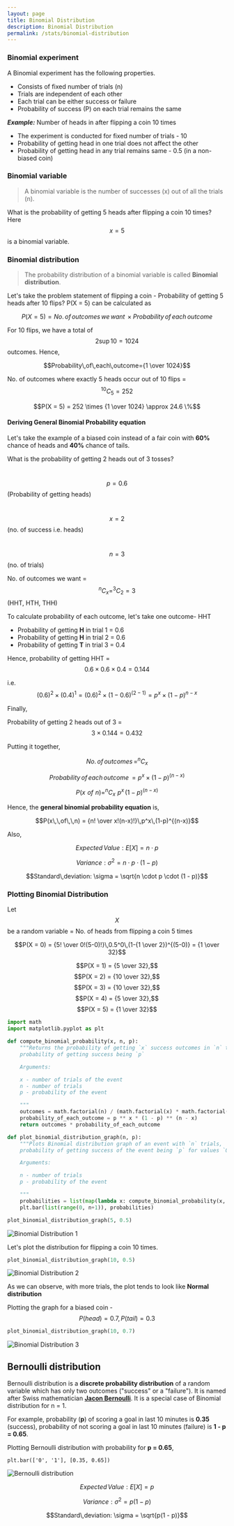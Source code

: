 ```yaml
---
layout: page
title: Binomial Distribution
description: Binomial Distribution
permalink: /stats/binomial-distribution
---
```


### Binomial experiment

A Binomial experiment has the following properties.

* Consists of fixed number of trials (n)
* Trials are independent of each other
* Each trial can be either success or failure
* Probability of success (P) on each trial remains the same

***Example:*** Number of heads in after flipping a coin 10 times

* The experiment is conducted for fixed number of trials - 10
* Probability of getting head in one trial does not affect the other
* Probability of getting head in any trial remains same - 0.5 (in a non-biased coin)

### Binomial variable

> A binomial variable is the number of successes (x) out of all the trials (n).

What is the probability of getting 5 heads after flipping a coin 10 times? Here $$x = 5$$ is a binomial variable.

### Binomial distribution

> The probability distribution of a binomial variable is called **Binomial distribution**.

Let's take the problem statement of flipping a coin - Probability of getting 5 heads after 10 flips? P(X = 5) can be calculated as

$$P(X = 5) = No.\,of\,outcomes\,we\,want\,\times Probability\,of\,each\,outcome$$

For 10 flips, we have a total of $$2\sup{10} =1024$$ outcomes. Hence,

$$Probability\,of\,each\,outcome={1 \over 1024}$$

No. of outcomes where exactly 5 heads occur out of 10 flips = $$^{10}C_5 = 252$$

$$P(X = 5) = 252 \times {1 \over 1024} \approx 24.6 \%$$

#### Deriving General Binomial Probability equation

Let's take the example of a biased coin instead of a fair coin with **60%** chance of heads and **40%** chance of tails.

What is the probability of getting 2 heads out of 3 tosses?

&nbsp;$$ p = 0.6$$ (Probability of getting heads)

&nbsp;$$ x = 2$$ (no. of success i.e. heads)

&nbsp;$$ n = 3$$ (no. of trials)

No. of outcomes we want = $$^{n}C_x = ^{3}C_2 = 3 $$ (HHT, HTH, THH) 

To calculate probability of each outcome, let's take one outcome- HHT

* Probability of getting **H** in trial 1 = 0.6
* Probability of getting **H** in trial 2 = 0.6
* Probability of getting **T** in trial 3 = 0.4

Hence, probability of getting HHT = $$0.6\times0.6\times0.4 = 0.144$$

i.e. $$(0.6)^2 \times (0.4)^1 = (0.6)^2 \times (1-0.6)^(2-1) = p^x \times (1-p)^{n-x}$$ 

Finally,

Probability of getting 2 heads out of 3 = $$3 \times 0.144 = 0.432$$ 

Putting it together,

$$No.\,of\,outcomes\,= ^{n}C_x$$

$$Probability\,of\,each\,outcome\,= p^x \times (1-p)^{(n-x)}$$

$$P(x\,\,of\,\,n) = ^{n}C_x\,\,p^x\,(1-p)^{(n-x)}$$

Hence, the **general binomial probability equation** is,

$$P(x\,\,of\,\,n) = {n! \over x!(n-x)!}\,p^x\,(1-p)^{(n-x)}$$

Also,

$$Expected\,Value: E[X] = n \cdot p$$

$$Variance: \sigma^2 = n \cdot p \cdot (1 - p)$$

$$Standard\,deviation: \sigma = \sqrt{n \cdot p \cdot (1 - p)}$$

### Plotting Binomial Distribution

Let $$X$$ be a random variable = No. of heads from flipping a coin 5 times

$$P(X = 0) = {5! \over 0!(5-0)!}\,0.5^0\,(1-{1 \over 2})^{(5-0)} = {1 \over 32}$$

$$P(X = 1) = {5 \over 32},$$
$$P(X = 2) = {10 \over 32},$$
$$P(X = 3) = {10 \over 32},$$
$$P(X = 4) = {5 \over 32},$$
$$P(X = 5) = {1 \over 32}$$

```python
import math
import matplotlib.pyplot as plt

def compute_binomial_probability(x, n, p):
    """Returns the probability of getting `x` success outcomes in `n` trials,
    probability of getting success being `p`

    Arguments:

    x - number of trials of the event
    n - number of trials
    p - probability of the event

    """
    outcomes = math.factorial(n) / (math.factorial(x) * math.factorial(n - x))
    probability_of_each_outcome = p ** x * (1 - p) ** (n - x)
    return outcomes * probability_of_each_outcome

def plot_binomial_distribution_graph(n, p):
    """Plots Binomial distribution graph of an event with `n` trials,
    probability of getting success of the event being `p` for values `0` to `n`

    Arguments:

    n - number of trials
    p - probability of the event

    """
    probabilities = list(map(lambda x: compute_binomial_probability(x, n, p), range(0, n+1)))
    plt.bar(list(range(0, n+1)), probabilities)

plot_binomial_distribution_graph(5, 0.5)
```

![Binomial Distribution 1](images/binomial-distribution-1.png)

Let's plot the distribution for flipping a coin 10 times.

```python
plot_binomial_distribution_graph(10, 0.5)
```
![Binomial Distribution 2](images/binomial-distribution-2.png)

As we can observe, with more trials, the plot tends to look like **Normal distribution**

Plotting the graph for a biased coin - $$P(head) = 0.7, P(tail) = 0.3$$

```python
plot_binomial_distribution_graph(10, 0.7)
```
![Binomial Distribution 3](images/binomial-distribution-3.png)

## Bernoulli distribution

Bernoulli distribution is a **discrete probability distribution** of a random variable which has only two outcomes ("success" or a "failure"). It is named after Swiss mathematician [**Jacon Bernoulli**](https://en.wikipedia.org/wiki/Jacob_Bernoulli). It is a special case of Binomial distribution for n = 1.

For example, probability (**p**) of scoring a goal in last 10 minutes is **0.35** (success), probability of not scoring a goal in last 10 minutes (failure) is **1 - p = 0.65**.

Plotting Bernoulli distribution with probability for **p = 0.65**,

```
plt.bar(['0', '1'], [0.35, 0.65])
```
![Bernoulli distribution](images/bernoulli-distribution.png)

$$Expected\,Value: E[X] = p$$

$$Variance: \sigma^2 = p(1 - p)$$

$$Standard\,deviation: \sigma = \sqrt{p(1 - p)}$$